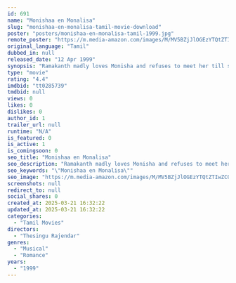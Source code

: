 ```yaml
---
id: 691
name: "Monishaa en Monalisa"
slug: "monishaa-en-monalisa-tamil-movie-download"
poster: "posters/monishaa-en-monalisa-tamil-1999.jpg"
remote_poster: "https://m.media-amazon.com/images/M/MV5BZjJlOGEzYTQtZTIwZC00NjYxLWI5OTgtYzY4NjYzMzMxNzY4XkEyXkFqcGdeQXVyMTEzNzg0Mjkx._V1_SX300.jpg"
original_language: "Tamil"
dubbed_in: null
released_date: "12 Apr 1999"
synopsis: "Ramakanth madly loves Monisha and refuses to meet her till she too loves him. She, however, fails to reciprocate. When she is finally ready to meet the man she has never seen, fate plays a cruel hand."
type: "movie"
rating: "4.4"
imdbid: "tt0285739"
tmdbid: null
views: 0
likes: 0
dislikes: 0
author_id: 1
trailer_url: null
runtime: "N/A"
is_featured: 0
is_active: 1
is_comingsoon: 0
seo_title: "Monishaa en Monalisa"
seo_description: "Ramakanth madly loves Monisha and refuses to meet her till she too loves him. She, however, fails to reciprocate. When she is finally ready to meet the man she has never seen, fate plays a cruel hand."
seo_keywords: "\"Monishaa en Monalisa\""
seo_image: "https://m.media-amazon.com/images/M/MV5BZjJlOGEzYTQtZTIwZC00NjYxLWI5OTgtYzY4NjYzMzMxNzY4XkEyXkFqcGdeQXVyMTEzNzg0Mjkx._V1_SX300.jpg"
screenshots: null
redirect_to: null
social_shares: 0
created_at: 2025-03-21 16:32:22
updated_at: 2025-03-21 16:32:22
categories:
  - "Tamil Movies"
directors:
  - "Thesingu Rajendar"
genres:
  - "Musical"
  - "Romance"
years:
  - "1999"
---
```

